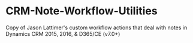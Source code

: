 # CRM-Note-Workflow-Utilities
Copy of Jason Lattimer's custom workflow actions that deal with notes in Dynamics CRM 2015, 2016, &amp; D365/CE (v7.0+) 
